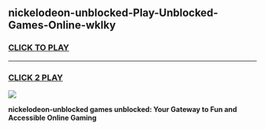 
## nickelodeon-unblocked-Play-Unblocked-Games-Online-wklky
<h3>
<a href="https://premium76.site?title=nickelodeon-unblocked&ref=25A">CLICK TO PLAY</a></h3>
<hr>

<h3>
<a href="https://premium76.site?title=nickelodeon-unblocked&ref=25A">CLICK 2 PLAY</a>
  
</h3>

<a href="https://premium76.site?title=nickelodeon-unblocked&ref=25A"><img src="https://clearcache.store/games.png"></a>


**nickelodeon-unblocked games unblocked: Your Gateway to Fun and Accessible Online Gaming**
